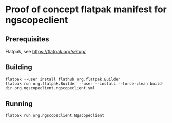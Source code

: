 # Proof of concept flatpak manifest for ngscopeclient

## Prerequisites

Flatpak, see https://flatpak.org/setup/

## Building

```
flatpak --user install flathub org.flatpak.Builder
flatpak run org.flatpak.Builder --user --install --force-clean build-dir org.ngscopeclient.ngscopeclient.yml

```

## Running

```
flatpak run org.ngscopeclient.Ngscopeclient
```
